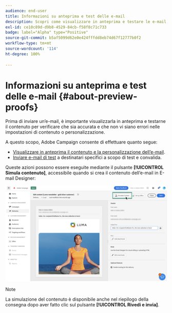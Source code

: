 ```yaml
---
audience: end-user
title: Informazioni su anteprima e test delle e-mail
description: Scopri come visualizzare in anteprima e testare le e-mail
exl-id: ce10c89d-d9b8-4529-84cb-f58f8c71c733
badge: label="Alpha" type="Positive"
source-git-commit: b5af5099d62e0e424fffdd8eb74d67f12777b0f2
workflow-type: tm+mt
source-wordcount: '114'
ht-degree: 100%

---
```


# Informazioni su anteprima e test delle e-mail {#about-preview-proofs}

Prima di inviare un’e-mail, è importante visualizzarla in anteprima e testarne il contenuto per verificare che sia accurata e che non vi siano errori nelle impostazioni di contenuto o personalizzazione.

A questo scopo, Adobe Campaign consente di effettuare quanto segue:

* [Visualizzare in anteprima il contenuto e la personalizzazione dell’e-mail](preview-content.md).
   <!--* [Check the email rendering](#rendering) in popular desktop, mobile and web-based clients,-->
* [Inviare e-mail di test](proofs.md) a destinatari specifici a scopo di test e convalida.

Queste azioni possono essere eseguite mediante il pulsante **[!UICONTROL Simula contenuto]**, accessibile quando si crea il contenuto dell’e-mail in E-mail Designer:

![](assets/simulate.png)

>[!NOTE]
>
>La simulazione del contenuto è disponibile anche nel riepilogo della consegna dopo aver fatto clic sul pulsante **[!UICONTROL Rivedi e invia]**.
